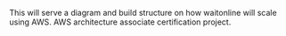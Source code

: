 This will serve a diagram and build structure on how waitonline will scale using AWS.
AWS architecture associate certification project.
